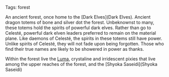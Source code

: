 Tags: forest

An ancient forest, once home to the [Dark Elves](Dark Elves). Ancient dragon totems of bone and silver dot the forest. Unbeknownst to many, these totems hold the spirits of powerful dark elves. Rather than go to Celesté, powerful dark elven leaders preferred to remain on the material plane. Like daemons of Celesté, the spirits in these totems still have power. Unlike spirits of Celesté, they will not fade upon being forgotten. Those who find their true names are likely to be showered in power as thanks.

Within the forest live the [Luma](Luma), crystaline and irridescent pixies that live among the upper reaches of the forest, and the [Shyoka Saseidi](Shyoka Saseidi)